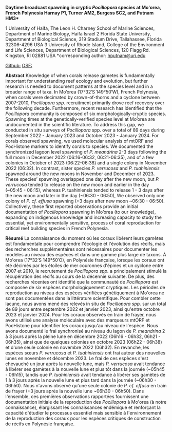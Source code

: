 __Daytime broadcast spawning in cryptic _Pocillopora_ species at Mo'orea, French Polynesia
Harnay P1, Turner AM2, Burgess SC2, and Putnam HM3*__

1 University of Haifa, The Leon H. Charney School of Marine Sciences, Department of Marine Biology, Haifa Israel
2 Florida State University, Department of Biological Science, 319 Stadium Drive, Tallahassee, Florida 32306-4296 USA
3 University of Rhode Island, College of the Environment and Life Sciences, Department of Biological Sciences, 120 Flagg Rd. Kingston, RI 02881 USA
*corresponding author: hputnam@uri.edu

[Github:](https://github.com/hputnam/Pocillopora_Spawning_Moorea) 
[OSF:](https://osf.io/5geqd/) 

__Abstract__
Knowledge of when corals release gametes is fundamentally important for understanding reef ecology and evolution, but further research is needed to document patterns at the species level and in a broader range of taxa. In Mo’orea (17°32′S 149°50′W), French Polynesia, when corals were decimated by crown-of-thorns and a cyclone between 2007-2010, _Pocillopora spp._ recruitment primarily drove reef recovery over the following decade. Furthermore, recent research has identified that the _Pocillopora_ community is composed of six morphologically-cryptic species. Spawning times at the genetically-verified species level at Mo’orea are undocumented in the scientific literature. To address this gap, we conducted in situ surveys of _Pocillopora_ spp. over a total of 89 days during September 2022 - January 2023 and October 2023 - January 2024. For corals observed spawning, we used molecular analysis of mtORF and PocHistone markers to identify corals to species. We documented the synchronized lagoon level spawning of _P. meandrina_ 2-3 days following the full moon in December 2022 (06:16-06:32, 06:21-06:35), and of a few colonies in October of 2023 (06:22-06:38) and a single colony in November 2022 (06:32). In contrast, sister species _P. verrucosa_ and _P. tuahiniensis_ spawned around the new moons in November and December of 2023. These species’ spawning overlapped one day after the new moon, but _P. verrucosa_ tended to release on the new moon and earlier in the day (~05:45 - 06:15), whereas P. tuahiniensis tended to release 1 - 3 days after the new moon and later in the day (~06:30 - 06:50), We observed only one colony of _P. cf. effusa_ spawning (+3 days after new moon ~06:30 - 06:50). Collectively, these first reported observations provide an initial documentation of _Pocillopora_ spawning in Mo’orea (to our knowledge), expanding on indigenous knowledge and increasing capacity to study the essential, yet environmentally sensitive, process of coral reproduction for critical reef building species in French Polynesia.   

__Résumé__
La connaissance du moment où les coraux libèrent leurs gamètes est fondamentale pour comprendre l'écologie et l'évolution des récifs, mais des recherches supplémentaires sont nécessaires pour documenter les modèles au niveau des espèces et dans une gamme plus large de taxons. À Mo'orea (17°32′S 149°50′O), en Polynésie française, lorsque les coraux ont été décimés par les étoiles de mer couronnes d'épines et un cyclone entre 2007 et 2010, le recrutement de _Pocillopora spp._ a principalement stimulé la récupération des récifs au cours de la décennie suivante. De plus, des recherches récentes ont identifié que la communauté de _Pocillopora_ est composée de six espèces morphologiquement cryptiques. Les périodes de reproduction au niveau des espèces vérifiées génétiquement à Mo'orea ne sont pas documentées dans la littérature scientifique. Pour combler cette lacune, nous avons mené des relevés in situ de _Pocillopora spp._ sur un total de 89 jours entre septembre 2022 et janvier 2023, ainsi qu'entre octobre 2023 et janvier 2024. Pour les coraux observés en train de frayer, nous avons utilisé une analyse moléculaire avec des marqueurs mtORF et PocHistone pour identifier les coraux jusqu'au niveau de l'espèce. Nous avons documenté le frai synchronisé au niveau du lagon de _P. meandrina_ 2 à 3 jours après la pleine lune en décembre 2022 (06h16 - 06h32, 06h21 - 06h35), ainsi que de quelques colonies en octobre 2023 (06h22 - 06h38) et d'une seule colonie en novembre 2022 (06h32). En revanche, les espèces sœurs _P. verrucosa_ et _P. tuahiniensis_ ont frai autour des nouvelles lunes en novembre et décembre 2023. Le frai de ces espèces s'est chevauché un jour après la nouvelle lune, mais _P. verrucosa_ avait tendance à libérer ses gamètes à la nouvelle lune et plus tôt dans la journée (~05h45 - 06h15), tandis que _P. tuahiniensis_ avait tendance à libérer ses gamètes de 1 à 3 jours après la nouvelle lune et plus tard dans la journée (~06h30 - 06h50). Nous n'avons observé qu'une seule colonie de _P. cf. effusa_ en train de frayer (+3 jours après la nouvelle lune ~06h30 - 06h50). Dans l'ensemble, ces premières observations rapportées fournissent une documentation initiale de la reproduction des _Pocillopora_ à Mo'orea (à notre connaissance), élargissant les connaissances endémique et renforçant la capacité d'étudier le processus essentiel mais sensible à l'environnement de la reproduction des coraux pour les espèces critiques de construction de récifs en Polynésie française.

